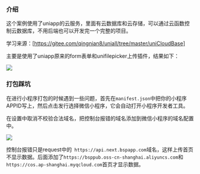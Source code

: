 ### 介绍

这个案例使用了uniapp的云服务，里面有云数据库和云存储，可以通过云函数控制云数据库，不用后端也可以开发完一个完整的项目。

学习来源：[https://gitee.com/qingnian8/uniall/tree/master/uniCloudBase]

主要是使用了uniapp原来的form表单和unifilepicker上传插件，结果如下：

![](https://dong-image.oss-cn-guangzhou.aliyuncs.com/image/image-20231007221447245.png)

### 打包踩坑

在进行小程序打包的时候遇到一些问题，首先在`manifest.json`中把你的小程序APPID写上，然后点击发行选择微信小程序，它会自动打开小程序开发者工具。

在设置中取消不校验合法域名，把控制台报错的域名添加到微信小程序的域名配置中。

![](https://dong-image.oss-cn-guangzhou.aliyuncs.com/image/image-20231007222724804.png)

控制台报错只是request中的` https://api.next.bspapp.com`域名，这样上传首页不显示数据。后面添加了`https://bsppub.oss-cn-shanghai.aliyuncs.com`和`https://cos.ap-shanghai.myqcloud.com`首页才显示数据。